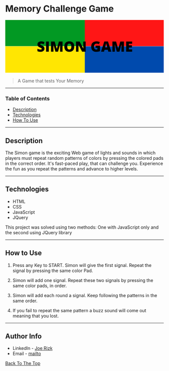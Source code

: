 # Memory Challenge Game

![alt text](https://github.com/joeri2k/challenge-js/blob/master/images/title.png?raw=true)

> A Game that tests Your Memory

---

### Table of Contents

- [Description](#description)
- [Technologies](#technologies)
- [How To Use](#how-to-use)

---

## Description

The Simon game is the exciting Web game of lights and sounds in which players must repeat random patterns of colors by pressing the colored pads in the correct order. It's fast-paced play, that can challenge you. Experience the fun as you repeat the patterns and advance to higher levels.

---

## Technologies

- HTML
- CSS
- JavaScript
- JQuery

This project was solved using two methods: One with JavaScript only and the second using JQuery library

---

## How to Use

1. Press any Key to START. Simon will give the first signal. Repeat the signal by pressing the same color Pad.

2. Simon will add one signal. Repeat these two signals by pressing the same color pads, in order.

3. Simon will add each round a signal. Keep following the patterns in the same order.

4. If you fail to repeat the same pattern a buzz sound will come out meaning that you lost.

---

## Author Info

- LinkedIn - [Joe Rizk](https://www.linkedin.com/in/joe-rizk-45b6651a3/)
- Email - [mailto](joerizk2@hotmail.com)

[Back To The Top](#memory-challenge-game)
